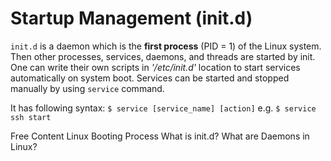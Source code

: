 # Startup Management (init.d)

`init.d` is a daemon which is the **first process** (PID = 1) of the Linux system. Then other processes, services, daemons, and threads are started by init. One can write their own scripts in *'/etc/init.d'* location to start services automatically on system boot. Services can be started and stopped manually by using `service` command.

It has following syntax: `$ service [service_name] [action]` e.g. `$ service ssh start`

<ResourceGroupTitle>Free Content</ResourceGroupTitle>
<BadgeLink colorScheme='yellow' badgeText='Read' href='https://www.freecodecamp.org/news/the-linux-booting-process-6-steps-described-in-detail/'>Linux Booting Process</BadgeLink>
<BadgeLink colorScheme='yellow' badgeText='Read' href='https://www.geeksforgeeks.org/what-is-init-d-in-linux-service-management/'>What is init.d?</BadgeLink>
<BadgeLink colorScheme='yellow' badgeText='Read' href='https://itsfoss.com/linux-daemons/'>What are Daemons in Linux?</BadgeLink>